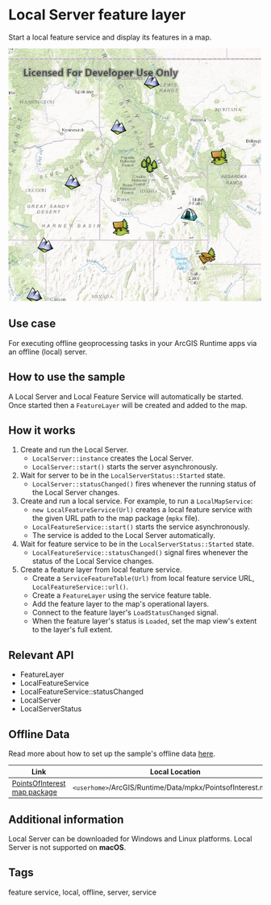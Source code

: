 # Local Server feature layer

Start a local feature service and display its features in a map.

![](screenshot.png)

## Use case

For executing offline geoprocessing tasks in your ArcGIS Runtime apps via an offline (local) server.

## How to use the sample

A Local Server and Local Feature Service will automatically be started. Once started then a `FeatureLayer` will be created and added to the map.

## How it works

1. Create and run the Local Server.
    * `LocalServer::instance` creates the Local Server.
    * `LocalServer::start()` starts the server asynchronously.
2. Wait for server to be in the `LocalServerStatus::Started` state.
    * `LocalServer::statusChanged()` fires whenever the running status of the Local Server changes.
3. Create and run a local service. For example, to run a `LocalMapService`:
    * `new LocalFeatureService(Url)` creates a local feature service with the given URL path to the map package (`mpkx` file).
    * `LocalFeatureService::start()` starts the service asynchronously.
    * The service is added to the Local Server automatically.
4. Wait for feature service to be in the `LocalServerStatus::Started` state.
    * `LocalFeatureService::statusChanged()` signal fires whenever the status of the Local Service changes.
5. Create a feature layer from local feature service.
    * Create a `ServiceFeatureTable(Url)` from local feature service URL, `LocalFeatureService::url()`.
	* Create a `FeatureLayer` using the service feature table.
	* Add the feature layer to the map's operational layers.
	* Connect to the feature layer's `LoadStatusChanged` signal.
	* When the feature layer's status is `Loaded`, set the map view's extent to the layer's full extent.

## Relevant API

* FeatureLayer
* LocalFeatureService
* LocalFeatureService::statusChanged
* LocalServer
* LocalServerStatus

## Offline Data

Read more about how to set up the sample's offline data [here](http://links.esri.com/ArcGISRuntimeQtSamples#use-offline-data-in-the-samples).

Link | Local Location
---------|-------|
|[PointsOfInterest map package](https://www.arcgis.com/home/item.html?id=92ca5cdb3ff1461384bf80dc008e297b)| `<userhome>`/ArcGIS/Runtime/Data/mpkx/PointsofInterest.mpkx |

## Additional information

Local Server can be downloaded for Windows and Linux platforms. Local Server is not supported on **macOS**.

## Tags

feature service, local, offline, server, service
